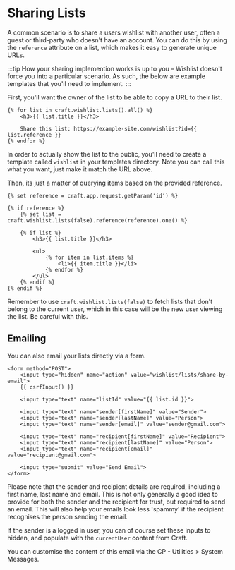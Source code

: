 # Sharing Lists

A common scenario is to share a users wishlist with another user, often a guest or third-party who doesn't have an account. You can do this by using the `reference` attribute on a list, which makes it easy to generate unique URLs.

:::tip
How your sharing implemention works is up to you – Wishlist doesn't force you into a particular scenario. As such, the below are example templates that you'll need to implement.
:::

First, you'll want the owner of the list to be able to copy a URL to their list.

```twig
{% for list in craft.wishlist.lists().all() %}
    <h3>{{ list.title }}</h3>

    Share this list: https://example-site.com/wishlist?id={{ list.reference }}
{% endfor %}
```

In order to actually show the list to the public, you'll need to create a template called `wishlist` in your templates directory. Note you can call this what you want, just make it match the URL above.

Then, its just a matter of querying items based on the provided reference.

```twig
{% set reference = craft.app.request.getParam('id') %}

{% if reference %}
    {% set list = craft.wishlist.lists(false).reference(reference).one() %}

    {% if list %}
        <h3>{{ list.title }}</h3>

        <ul>
            {% for item in list.items %}
                <li>{{ item.title }}</li>
            {% endfor %}
        </ul>
    {% endif %}
{% endif %}
```

Remember to use `craft.wishlist.lists(false)` to fetch lists that don't belong to the current user, which in this case will be the new user viewing the list. Be careful with this.

## Emailing

You can also email your lists directly via a form.

```twig
<form method="POST">
    <input type="hidden" name="action" value="wishlist/lists/share-by-email">
    {{ csrfInput() }}

    <input type="text" name="listId" value="{{ list.id }}">

    <input type="text" name="sender[firstName]" value="Sender">
    <input type="text" name="sender[lastName]" value="Person">
    <input type="text" name="sender[email]" value="sender@gmail.com">

    <input type="text" name="recipient[firstName]" value="Recipient">
    <input type="text" name="recipient[lastName]" value="Person">
    <input type="text" name="recipient[email]" value="recipient@gmail.com">

    <input type="submit" value="Send Email">
</form>
```

Please note that the sender and recipient details are required, including a first name, last name and email. This is not only generally a good idea to provide for both the sender and the recipient for trust, but required to send an email. This will also help your emails look less 'spammy' if the recipient recognises the person sending the email.

If the sender is a logged in user, you can of course set these inputs to hidden, and populate with the `currentUser` content from Craft.

You can customise the content of this email via the CP - Utilities > System Messages.
